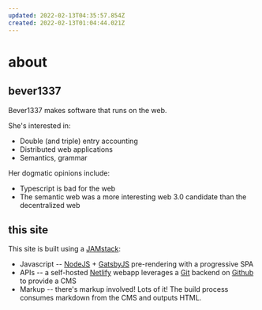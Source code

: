```yaml
---
updated: 2022-02-13T04:35:57.854Z
created: 2022-02-13T01:04:44.021Z
---
```


# about

## bever1337

Bever1337 makes software that runs on the web.

She's interested in:

- Double (and triple) entry accounting
- Distributed web applications
- Semantics, grammar

Her dogmatic opinions include:

- Typescript is bad for the web
- The semantic web was a more interesting web 3.0 candidate than the decentralized web

## this site

This site is built using a [JAMstack](https://jamstack.org/what-is-jamstack/):

- Javascript -- [NodeJS](https://nodejs.org/en/) + [GatsbyJS](https://www.gatsbyjs.com/) pre-rendering with a progressive SPA
- APIs -- a self-hosted [Netlify](https://www.netlifycms.org/) webapp leverages a [Git](https://git-scm.com/) backend on [Github](https://github.com/) to provide a CMS
- Markup -- there's markup involved! Lots of it! The build process consumes markdown from the CMS and outputs HTML.
